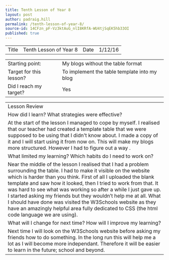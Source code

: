 ```yaml
---
title: Tenth Lesson of Year 8
layout: post
author: padraig.hill
permalink: /tenth-lesson-of-year-8/
source-id: 14CFzn_pF-Vz3ktAuG_nlI8KRfA-WU4tjSqEK5hb33OI
published: true
---
```

<table>
  <tr>
    <td>Title</td>
    <td>Tenth Lesson of Year 8</td>
    <td>Date</td>
    <td>1/12/16</td>
  </tr>
</table>


<table>
  <tr>
    <td>Starting point:</td>
    <td>My blogs without the table format</td>
  </tr>
  <tr>
    <td>Target for this lesson?</td>
    <td>To implement the table template into my blog</td>
  </tr>
  <tr>
    <td>Did I reach my target? </td>
    <td>Yes</td>
  </tr>
</table>


<table>
  <tr>
    <td>Lesson Review</td>
  </tr>
  <tr>
    <td>How did I learn? What strategies were effective? </td>
  </tr>
  <tr>
    <td>At the start of the lesson I managed to cope by myself. I realised that our teacher had created a template table that we were supposed to be using that I didn't know about. I made a copy of it and I will start using it from now on. This will make my blogs more structured. However I had to figure out a way .</td>
  </tr>
  <tr>
    <td>What limited my learning? Which habits do I need to work on? </td>
  </tr>
  <tr>
    <td>Near the middle of the lesson I realised that I had a problem surrounding the table. I had to make it visible on the website which is harder than you think. First of all I uploaded the blank template and saw how it looked, then I tried to work from that. It was hard to see what was working so after a while I just gave up. I started asking my friends but they wouldn’t help me at all. What I should have done was visited the W3Schools website as they have an amazingly helpful area fully dedicated to CSS (the html code language we are using).</td>
  </tr>
  <tr>
    <td>What will I change for next time? How will I improve my learning?</td>
  </tr>
  <tr>
    <td>Next time I will look on the W3Schools website before asking my friends how to do something. In the long run this will help me a lot as I will become more independant. Therefore it will be easier to learn in the future; school and beyond. </td>
  </tr>
</table>


